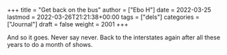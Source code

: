 +++
title = "Get back on the bus"
author = ["Ebo H"]
date = 2022-03-25
lastmod = 2022-03-26T21:21:38+00:00
tags = ["dels"]
categories = ["Journal"]
draft = false
weight = 2001
+++

And so it goes. Never say never. Back to the interstates again after all these years to do a month of shows.
